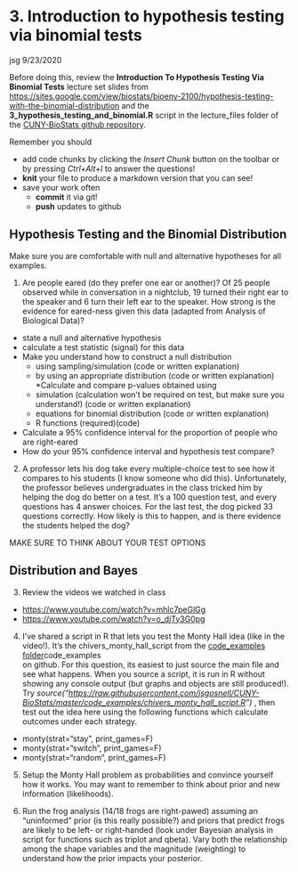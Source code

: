 3\. Introduction to hypothesis testing via binomial tests
================
jsg
9/23/2020

Before doing this, review the **Introduction To Hypothesis Testing Via
Binomial Tests** lecture set slides from
<https://sites.google.com/view/biostats/bioenv-2100/hypothesis-testing-with-the-binomial-distribution>
and the **3\_hypothesis\_testing\_and\_binomial.R** script in the
lecture\_files folder of the [CUNY-BioStats github
repository](https://github.com/jsgosnell/CUNY-BioStats).

Remember you should

  - add code chunks by clicking the *Insert Chunk* button on the toolbar
    or by pressing *Ctrl+Alt+I* to answer the questions\!
  - **knit** your file to produce a markdown version that you can see\!
  - save your work often
      - **commit** it via git\!
      - **push** updates to github

## Hypothesis Testing and the Binomial Distribution

Make sure you are comfortable with null and alternative hypotheses for
all examples.

1.  Are people eared (do they prefer one ear or another)? Of 25 people
    observed while in conversation in a nightclub, 19 turned their right
    ear to the speaker and 6 turn their left ear to the speaker. How
    strong is the evidence for eared-ness given this data (adapted from
    Analysis of Biological Data)?

<!-- end list -->

  - state a null and alternative hypothesis
  - calculate a test statistic (signal) for this data
  - Make you understand how to construct a null distribution
      - using sampling/simulation (code or written explanation)
      - by using an appropriate distribution (code or written
        explanation) \*Calculate and compare p-values obtained using
      - simulation (calculation won’t be required on test, but make sure
        you understand\!) (code or written explanation)
      - equations for binomial distribution (code or written
        explanation)
      - R functions (required)(code)
  - Calculate a 95% confidence interval for the proportion of people who
    are right-eared
  - How do your 95% confidence interval and hypothesis test compare?

<!-- end list -->

2.  A professor lets his dog take every multiple-choice test to see how
    it compares to his students (I know someone who did this).
    Unfortunately, the professor believes undergraduates in the class
    tricked him by helping the dog do better on a test. It’s a 100
    question test, and every questions has 4 answer choices. For the
    last test, the dog picked 33 questions correctly. How likely is this
    to happen, and is there evidence the students helped the dog?

MAKE SURE TO THINK ABOUT YOUR TEST OPTIONS

## Distribution and Bayes

3.  Review the videos we watched in class

<!-- end list -->

  - <https://www.youtube.com/watch?v=mhlc7peGlGg>
  - <https://www.youtube.com/watch?v=o_djTy3G0pg>

<!-- end list -->

4.  I’ve shared a script in R that lets you test the Monty Hall idea
    (like in the video\!). It’s the chivers\_monty\_hall\_script from
    the [code\_examples
    folder](https://github.com/jsgosnell/CUNY-BioStats/tree/master/code_examples)code\_examples  
    on github. For this question, its easiest to just source the main
    file and see what happens. When you source a script, it is run in R
    without showing any console output (but graphs and objects are still
    produced\!). Try
    *source(“<https://raw.githubusercontent.com/jsgosnell/CUNY-BioStats/master/code_examples/chivers_monty_hall_script.R>”)*
    , then test out the idea here using the following functions which
    calculate outcomes under each strategy.

<!-- end list -->

  - monty(strat=“stay”, print\_games=F)
  - monty(strat=“switch”, print\_games=F)
  - monty(strat=“random”, print\_games=F)

<!-- end list -->

5.  Setup the Monty Hall problem as probabilities and convince yourself
    how it works. You may want to remember to think about prior and new
    information (likelihoods).

6.  Run the frog analysis (14/18 frogs are right-pawed) assuming an
    “uninformed” prior (is this really possible?) and priors that
    predict frogs are likely to be left- or right-handed (look under
    Bayesian analysis in script for functions such as triplot and
    qbeta). Vary both the relationship among the shape variables and the
    magnitude (weighting) to understand how the prior impacts your
    posterior.
